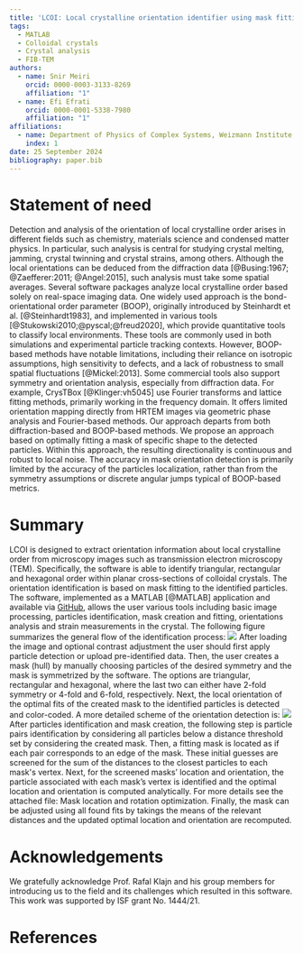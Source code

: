 ```yaml
---
title: 'LCOI: Local crystalline orientation identifier using mask fitting implemented in MATLAB'
tags:
  - MATLAB
  - Colloidal crystals
  - Crystal analysis
  - FIB-TEM
authors: 
  - name: Snir Meiri
    orcid: 0000-0003-3133-8269
    affiliation: "1"
  - name: Efi Efrati
    orcid: 0000-0001-5338-7980
    affiliation: "1"
affiliations:
  - name: Department of Physics of Complex Systems, Weizmann Institute of Science, Rehovot 76100, Israel
    index: 1
date: 25 September 2024
bibliography: paper.bib
---
```

# Statement of need
Detection and analysis of the orientation of local crystalline order arises in different fields such as chemistry, materials science and condensed matter physics. In particular, such analysis is central for studying crystal melting, jamming, crystal twinning and crystal strains, among others. Although the local orientations can be deduced from the diffraction data [@Busing:1967; @Zaefferer:2011; @Angel:2015], such analysis must take some spatial averages.
Several software packages analyze local crystalline order based solely on real-space imaging data. One widely used approach is the bond-orientational order parameter (BOOP), originally introduced by Steinhardt et al. [@Steinhardt1983], and implemented in various tools [@Stukowski2010;@pyscal;@freud2020], which provide quantitative tools to classify local environments. These tools are commonly used in both simulations and experimental particle tracking contexts. However, BOOP-based methods have notable limitations, including their reliance on isotropic assumptions, high sensitivity to defects, and a lack of robustness to small spatial fluctuations [@Mickel:2013].
Some commercial tools also support symmetry and orientation analysis, especially from diffraction data. For example, CrysTBox [@Klinger:vh5045] use Fourier transforms and lattice fitting methods, primarily working in the frequency domain. It offers limited orientation mapping directly from HRTEM images via geometric phase analysis and Fourier-based methods.
Our approach departs from both diffraction-based and BOOP-based methods. We propose an approach based on optimally fitting a mask of specific shape to the detected particles. Within this approach, the resulting directionality is continuous and robust to local noise. The accuracy in mask orientation detection is primarily limited by the accuracy of the particles localization, rather than from the symmetry assumptions or discrete angular jumps typical of BOOP-based metrics.
# Summary
LCOI is designed to extract orientation information about local crystalline order from microscopy images such as transmission electron microscopy (TEM). Specifically, the software is able to identify triangular, rectangular and hexagonal order within planar cross-sections of colloidal crystals. The orientation identification is based on mask fitting to the identified particles. The software, implemented as a MATLAB [@MATLAB] application and available via [GitHub](https://github.com/SnirMeiri/LCOI_local_crystalline_orientation_identifier), allows the user various tools including basic image processing, particles identification, mask creation and fitting, orientations analysis and strain measurements in the crystal. The following figure summarizes the general flow of the identification process:
![](User%20guide%20images/over1.png)
After loading the image and optional contrast adjustment the user should first apply particle detection or upload pre-identified data. Then, the user creates a mask (hull) by manually choosing particles of the desired symmetry and the mask is symmetrized by the software. The options are triangular, rectangular and hexagonal, where the last two can either have 2-fold symmetry or 4-fold and 6-fold, respectively. Next, the local orientation of the optimal fits of the created mask to the identified particles is detected and color-coded. A more detailed scheme of the orientation detection is:
![](User%20guide%20images/over2.png)
After particles identification and mask creation, the following step is particle pairs identification by considering all particles below a distance threshold set by considering the created mask. Then, a fitting mask is located as if each pair corresponds to an edge of the mask. These initial guesses are screened for the sum of the distances to the closest particles to each mask's vertex.  Next, for the screened masks’ location and orientation, the particle associated with each mask’s vertex is identified and the optimal location and orientation is computed analytically. For more details see the attached file: Mask location and rotation optimization. Finally, the mask can be adjusted using all found fits by takings the means of the relevant distances and the updated optimal location and orientation are recomputed.
# Acknowledgements
We gratefully acknowledge Prof. Rafal Klajn and his group members for introducing us to the field and its challenges which resulted in this software. This work was supported by ISF grant No. 1444/21.
# References
